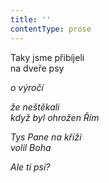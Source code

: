 ```yaml
---
title: ''
contentType: prose
---
```


  

Taky jsme přibíjeli  
na dveře psy

_o výročí_

_že neštěkali  
když byl ohrožen Řím_

_Tys Pane na kříži  
volil Boha_

_Ale ti psi?_
